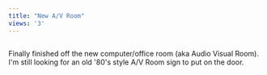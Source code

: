 ```yaml
---
title: "New A/V Room"
views: '3'
---
```

<p><a href="http://www.flickr.com/photo.gne?id=512125" title="photo sharing"><img src="http://www.flickr.com/photos/512125_m.jpg" alt="" /></a></p>
<p>Finally finished off the new computer/office room (aka Audio Visual Room).  I'm still looking for an old '80's style A/V Room sign to put on the door.</p>
